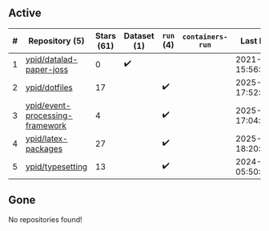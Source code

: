 ## Active
| # | Repository (5) | Stars (61) | Dataset (1) | `run` (4) | `containers-run` | Last Modified |
| --- | --- | --- | --- | --- | --- | --- |
| 1 | [ypid/datalad-paper-joss](https://github.com/ypid/datalad-paper-joss) | 0 | :heavy_check_mark: |  |  | 2021-04-10 15:56:15+00:00 |
| 2 | [ypid/dotfiles](https://github.com/ypid/dotfiles) | 17 |  | :heavy_check_mark: |  | 2025-03-30 17:52:39+00:00 |
| 3 | [ypid/event-processing-framework](https://github.com/ypid/event-processing-framework) | 4 |  | :heavy_check_mark: |  | 2025-04-16 17:04:17+00:00 |
| 4 | [ypid/latex-packages](https://github.com/ypid/latex-packages) | 27 |  | :heavy_check_mark: |  | 2025-02-25 18:20:14+00:00 |
| 5 | [ypid/typesetting](https://github.com/ypid/typesetting) | 13 |  | :heavy_check_mark: |  | 2024-06-02 05:50:25+00:00 |

## Gone
No repositories found!
